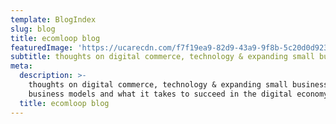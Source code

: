 ```yaml
---
template: BlogIndex
slug: blog
title: ecomloop blog
featuredImage: 'https://ucarecdn.com/f7f19ea9-82d9-43a9-9f8b-5c20d0d923d1/'
subtitle: thoughts on digital commerce, technology & expanding small business capabilities
meta:
  description: >-
    thoughts on digital commerce, technology & expanding small business capabilities. a blog about technology, ecommerce, new
    business models and what it takes to succeed in the digital economy.
  title: ecomloop blog
---
```

